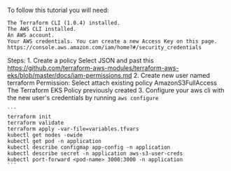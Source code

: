 To follow this tutorial you will need:

    The Terraform CLI (1.0.4) installed.
    The AWS CLI installed.
    An AWS account.
    Your AWS credentials. You can create a new Access Key on this page. https://console.aws.amazon.com/iam/home?#/security_credentials

Steps:
    1. Create a policy
        Select JSON and past this https://github.com/terraform-aws-modules/terraform-aws-eks/blob/master/docs/iam-permissions.md
    2. Create new user named terraform
    Permission:
        Select attach existing policy
            AmazonS3FullAccess
            The Terraform EKS Policy previously created
    3. Configure your aws cli with the new user's credentials by running `aws configure`

    
    ```
    terraform init
    terraform validate
    terraform apply -var-file=variables.tfvars
    kubectl get nodes -owide
    kubectl get pod -n application
    kubectl describe configmap app-config -n application
    kubectl describe secret -n application aws-s3-user-creds
    kubectl port-forward <pod-name> 3000:3000 -n application
    ```

